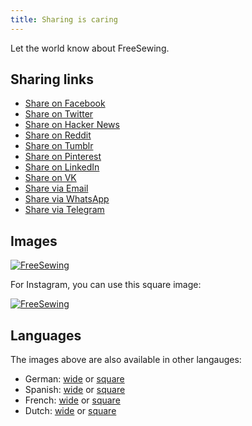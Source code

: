 ```yaml
---
title: Sharing is caring
---
```


Let the world know about FreeSewing.

## Sharing links

 - [Share on Facebook](https://facebook.com/sharer/sharer.php?u=https%3A%2F%2Ffreesewing.org%2F)
 - [Share on Twitter](https://twitter.com/intent/tweet/?text=FreeSewing%20is%20an%20open%20source%20platform%20for%20made-to-measure%20sewing%20patterns&url=https%3A%2F%2Ffreesewing.org%2F)
 - [Share on Hacker News](https://news.ycombinator.com/submitlink?u=https%3A%2F%2Ffreesewing.org%2F&t=FreeSewing%20is%20an%20open%20source%20platform%20for%20made-to-measure%20sewing%20patterns)
 - [Share on Reddit](https://reddit.com/submit/?url=https%3A%2F%2Ffreesewing.org%2F&resubmit=true&title=FreeSewing%20is%20an%20open%20source%20platform%20for%20made-to-measure%20sewing%20patterns)
 - [Share on Tumblr](https://www.tumblr.com/widgets/share/tool?posttype=link&title=FreeSewing%20is%20an%20open%20source%20platform%20for%20made-to-measure%20sewing%20patterns&caption=FreeSewing%20is%20an%20open%20source%20platform%20for%20made-to-measure%20sewing%20patterns&content=https%3A%2F%2Ffreesewing.org%2F&canonicalUrl=https%3A%2F%2Ffreesewing.org%2F&shareSource=tumblr_share_button)
 - [Share on Pinterest](https://pinterest.com/pin/create/button/?url=https%3A%2F%2Ffreesewing.org%2F&media=https%3A%2F%2Ffreesewing.org%2F&description=FreeSewing%20is%20an%20open%20source%20platform%20for%20made-to-measure%20sewing%20patterns)
 - [Share on LinkedIn](https://www.linkedin.com/shareArticle?mini=true&url=https%3A%2F%2Ffreesewing.org%2F&title=FreeSewing%20is%20an%20open%20source%20platform%20for%20made-to-measure%20sewing%20patterns&summary=FreeSewing%20is%20an%20open%20source%20platform%20for%20made-to-measure%20sewing%20patterns&source=https%3A%2F%2Ffreesewing.org%2F)
 - [Share on VK](http://vk.com/share.php?title=FreeSewing%20is%20an%20open%20source%20platform%20for%20made-to-measure%20sewing%20patterns&url=https%3A%2F%2Ffreesewing.org%2F)
 - [Share via Email](mailto:?subject=FreeSewing%20is%20an%20open%20source%20platform%20for%20made-to-measure%20sewing%20patterns&body=https%3A%2F%2Ffreesewing.org%2F)
 - [Share via WhatsApp](whatsapp://send?text=FreeSewing%20is%20an%20open%20source%20platform%20for%20made-to-measure%20sewing%20patterns%20https%3A%2F%2Ffreesewing.org%2F)
 - [Share via Telegram](https://telegram.me/share/url?text=FreeSewing%20is%20an%20open%20source%20platform%20for%20made-to-measure%20sewing%20patterns&url=https%3A%2F%2Ffreesewing.org%2F)


## Images

[![FreeSewing](/share/en.wide.jpg)](/share/en.wide.jpg)


For Instagram, you can use this square image:

[![FreeSewing](/share/en.square.jpg)](/share/en.square.jpg)

## Languages

The images above are also available in other langauges:

 - German: [wide](/share/de.wide.jpg) or [square](/share/de.square.jpg)
 - Spanish: [wide](/share/es.wide.jpg) or [square](/share/es.square.jpg)
 - French: [wide](/share/fr.wide.jpg) or [square](/share/fr.square.jpg)
 - Dutch: [wide](/share/nl.wide.jpg) or [square](/share/nl.square.jpg)
